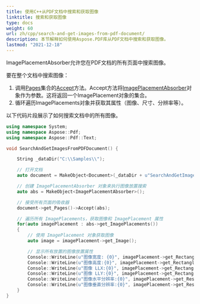```yaml
---
title: 使用C++从PDF文档中搜索和获取图像
linktitle: 搜索和获取图像
type: docs
weight: 60
url: zh/cpp/search-and-get-images-from-pdf-document/
description: 本节解释如何使用Aspose.PDF库从PDF文档中搜索和获取图像。
lastmod: "2021-12-18"
---
```


ImagePlacementAbsorber允许您在PDF文档的所有页面中搜索图像。

要在整个文档中搜索图像：

1. 调用[Pages](https://reference.aspose.com/pdf/cpp/class/aspose.pdf.page_collection)集合的[Accept](https://reference.aspose.com/pdf/cpp/class/aspose.pdf.page_collection#ae71a2782e747936e3c14b7ded5c6dc3f)方法。Accept方法将[ImagePlacementAbsorber](https://reference.aspose.com/pdf/cpp/class/aspose.pdf.image_placement_absorber/)对象作为参数。这将返回一个ImagePlacement对象的集合。
2. 循环遍历ImagePlacements对象并获取其属性（图像、尺寸、分辨率等）。

以下代码片段展示了如何搜索文档中的所有图像。

```cpp
using namespace System;
using namespace Aspose::Pdf;
using namespace Aspose::Pdf::Text;

void SearchAndGetImagesFromPDFDocument() {

    String _dataDir("C:\\Samples\\");

    // 打开文档
    auto document = MakeObject<Document>(_dataDir + u"SearchAndGetImages.pdf");

    // 创建 ImagePlacementAbsorber 对象来执行图像放置搜索
    auto abs = MakeObject<ImagePlacementAbsorber>();

    // 接受所有页面的吸收器
    document->get_Pages()->Accept(abs);

    // 遍历所有 ImagePlacements，获取图像和 ImagePlacement 属性
    for(auto imagePlacement : abs->get_ImagePlacements())
    {
        // 使用 ImagePlacement 对象获取图像
        auto image = imagePlacement->get_Image();

        // 显示所有放置的图像放置属性
        Console::WriteLine(u"图像宽度: {0}", imagePlacement->get_Rectangle()->get_Width());
        Console::WriteLine(u"图像高度:{0}", imagePlacement->get_Rectangle()->get_Height());
        Console::WriteLine(u"图像 LLX:{0}", imagePlacement->get_Rectangle()->get_LLX());
        Console::WriteLine(u"图像 LLY:{0}", imagePlacement->get_Rectangle()->get_LLY());
        Console::WriteLine(u"图像水平分辨率:{0}", imagePlacement->get_Resolution()->get_X());
        Console::WriteLine(u"图像垂直分辨率:{0}", imagePlacement->get_Resolution()->get_Y());
    }
}
```